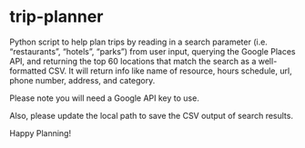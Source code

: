 # trip-planner

Python script to help plan trips by reading in a search parameter (i.e. “restaurants”, “hotels”, “parks”) from user input, querying the Google Places API, and returning the top 60 locations that match the search as a well-formatted CSV. It will return info like name of resource, hours schedule, url, phone number, address, and category.

Please note you will need a Google API key to use. 

Also, please update the local path to save the CSV output of search results.

Happy Planning!
